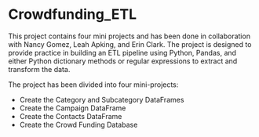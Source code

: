 # Crowdfunding_ETL

This project contains four mini projects and has been done in collaboration with Nancy Gomez, Leah Apking, and Erin Clark. The project is designed to provide practice in building an ETL pipeline using Python, Pandas, and either Python dictionary methods or regular expressions to extract and transform the data. 

The project has been divided into four mini-projects:

 - Create the Category and Subcategory DataFrames
 - Create the Campaign DataFrame
 - Create the Contacts DataFrame
 - Create the Crowd Funding Database
